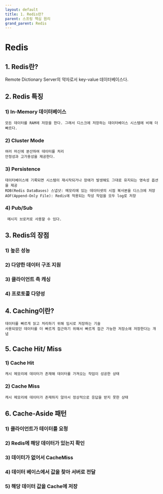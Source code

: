 ```yaml
---
layout: default
title: 1. Redis란? 
parent: 스프링 핵심 원리
grand_parent: Redis
---
```


# Redis
  

## 1. Redis란? 

Remote Dictionary Server의 약자로서 key-value 데이터베이스다.  

  
## 2. Redis 특징
  
### 1) In-Memory 데이터베이스 
    모든 데이터를 RAM에 저장을 한다. 그래서 디스크에 저장하는 데이터베이스 시스템에 비해 더 빠르다.  
  
### 2) Cluster Mode  
    여러 머신에 분산하여 데이터를 처리  
    안정성과 고가용성을 제공한다.  
  
### 3) Persistence  
    데이터베이스에 기록되면 시스템이 재시작되거나 장애가 발생해도 그대로 유지되는 영속성 옵션을 제공  
    RDB(Redis DataBases) 스냅샷: 메모리에 있는 데이터셋의 시점 복사본을 디스크에 저장  
    AOF(Append-Only File): Redis에 적용되는 작성 작업을 모두 log로 저장  
  
### 4) Pub/Sub  
     메시지 브로커로 사용할 수 있다.  
  

## 3. Redis의 장점  
  
### 1)  높은 성능
  
### 2) 다양한 데이터 구조 지원  
  
### 3) 클라이언트 측 캐싱  
  
### 4) 프로토콜 다양성  

## 4. Caching이란?
    데이터를 빠르게 읽고 처리하기 위해 임시로 저장하는 기술  
    사용되었던 데이터를 더 빠르게 접근하기 위해서 빠르게 접근 가능한 저장소에 저장한다는 개념  
  
## 5. Cache Hit/ Miss  
  
### 1) Cache Hit  
    캐시 메모리에 데이터가 존재해 데이터를 가져오는 작업이 성공한 상태  
  
### 2) Cache Miss  
    캐시 메모리에 데이터가 존재하지 않아서 정상적으로 응답을 받지 못한 상태  
  
## 6. Cache-Aside 패턴  
  
### 1) 클라이언트가 테이터를 요청  
### 2) Redis에 해당 데이터가 있는지 확인  
### 3) 데이터가 없어서 CacheMiss  
### 4) 데이터 베이스에서 값을 찾아 서버로 전달  
### 5) 해당 데이터 값을 Cache에 저장  
  

